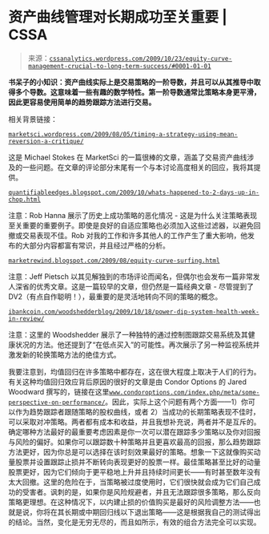 <!--yml

类别：未分类

date: 2024-05-12 18:44:23

-->

# 资产曲线管理对长期成功至关重要 | CSSA

> 来源：[`cssanalytics.wordpress.com/2009/10/23/equity-curve-management-crucial-to-long-term-success/#0001-01-01`](https://cssanalytics.wordpress.com/2009/10/23/equity-curve-management-crucial-to-long-term-success/#0001-01-01)

**书呆子的小知识：资产曲线实际上是交易策略的一阶导数，并且可以从其推导中取得多个导数。这意味着一些有趣的数学特性。第一阶导数通常比策略本身更平滑，因此更容易使用简单的趋势跟踪方法进行交易。**

相关背景链接：

[`marketsci.wordpress.com/2009/08/05/timing-a-strategy-using-mean-reversion-a-critique/`](http://marketsci.wordpress.com/2009/08/05/timing-a-strategy-using-mean-reversion-a-critique/)

这是 Michael Stokes 在 MarketSci 的一篇很棒的文章，涵盖了交易资产曲线涉及的一些问题。在文章的评论部分末尾有一个与本讨论高度相关的回应，我将其提供。

[`quantifiableedges.blogspot.com/2009/10/whats-happened-to-2-days-up-in-chop.html`](http://quantifiableedges.blogspot.com/2009/10/whats-happened-to-2-days-up-in-chop.html)

注意：Rob Hanna 展示了历史上成功策略的恶化情况 - 这是为什么关注策略表现至关重要的重要例子。即使是良好的自适应策略也必须加入这些过滤器，以避免回撤或交易表现不佳。Rob 对我的工作和许多其他人的工作产生了重大影响，他发布的大部分内容都富有常识，并且经过严格的分析。

[`marketrewind.blogspot.com/2009/08/equity-curve-surfing.html`](http://marketrewind.blogspot.com/2009/08/equity-curve-surfing.html)

注意：Jeff Pietsch 以其见解独到的市场评论而闻名，但偶尔也会发布一篇非常发人深省的优秀文章。这是一篇较早的文章，但仍然是一篇经典文章 - 尽管提到了 DV2（有点自作聪明！），最重要的是灵活地转向不同的策略的概念。

[`ibankcoin.com/woodshedderblog/2009/10/18/power-dip-system-health-week-in-review/`](http://ibankcoin.com/woodshedderblog/2009/10/18/power-dip-system-health-week-in-review/)

注意：这里的 Woodshedder 展示了一种独特的通过控制图跟踪交易系统及其健康状况的方法。他还提到了“在低点买入”的可能性。再次展示了另一种监视系统并激发新的轮换策略方法的绝佳方式。

我要注意到，均值回归在许多策略中都存在，这在很大程度上取决于人们的行为。有关这种均值回归效应背后原因的很好的文章是由 Condor Options 的 Jared Woodward 撰写的，链接在这里[`www.condoroptions.com/index.php/meta/some-perspective-on-performance/`](http://www.condoroptions.com/index.php/meta/some-perspective-on-performance/)。因此，实际上这个问题有两个方面——1）你可以作为趋势跟踪者跟随策略的股权曲线，或者 2）当成功的长期策略表现不佳时，可以采取对冲策略。两者都有成本和收益，并且我想补充说，两者并不是互斥的。确定哪种方法最好的最重要考虑因素是你一次可以潜在跟踪多少策略以及你对回报与风险的偏好。如果你可以跟踪数十种策略并且更喜欢最高的回报，那么趋势跟踪方法更好，因为你总是可以选择在该时刻效果最好的策略。想象一下这就像购买动量股票并设置跟踪止损并不断转向表现更好的股票一样。最佳策略甚至比好的动量股票更好，因为它们倾向于更平稳地上升并且持续时间更长——有时甚至数年没有太大回撤。这里的危险在于，当策略被过度使用时，它们很快就会成为它们自己成功的受害者。讽刺的是，如果你是风险规避者，并且无法跟踪很多策略，那么反向策略更理想。在这种情况下，以内建止损的价值购买是最好的风险调整方法——也就是说，你将在其长期或中期回归线以下退出策略——这是根据我自己的测试得出的结论。当然，变化是无穷无尽的，而且如所示，有效的组合方法完全可以实现。
